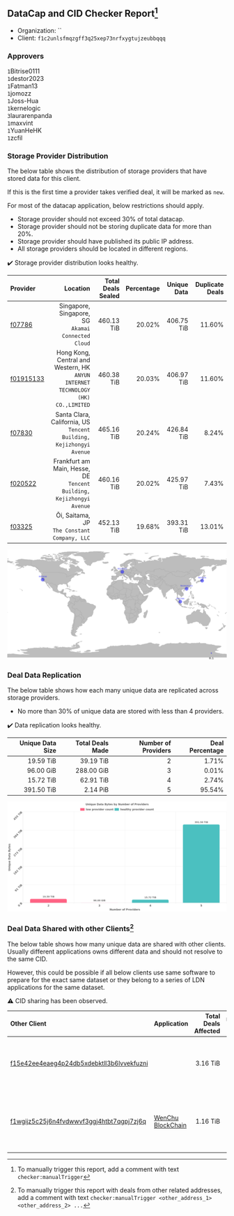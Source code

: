 ## DataCap and CID Checker Report[^1]
 - Organization: ``
 - Client: `f1c2unlsfmqzgff3q25xep73nrfxygtujzeubbqqq`
### Approvers
`1`Bitrise0111<br/>`1`destor2023<br/>`1`Fatman13<br/>`1`jomozz<br/>`1`Joss-Hua<br/>`1`kernelogic<br/>`3`laurarenpanda<br/>`1`maxvint<br/>`1`YuanHeHK<br/>`1`zcfil

### Storage Provider Distribution
The below table shows the distribution of storage providers that have stored data for this client.

If this is the first time a provider takes verified deal, it will be marked as `new`.

For most of the datacap application, below restrictions should apply.
 - Storage provider should not exceed 30% of total datacap.
 - Storage provider should not be storing duplicate data for more than 20%.
 - Storage provider should have published its public IP address.
 - All storage providers should be located in different regions.

✔️ Storage provider distribution looks healthy.

| Provider                                              |                                                                            Location | Total Deals Sealed | Percentage | Unique Data | Duplicate Deals |
| :---------------------------------------------------- | ----------------------------------------------------------------------------------: | -----------------: | ---------: | ----------: | --------------: |
| [f07786](https://filfox.info/en/address/f07786)       |                               Singapore, Singapore, SG<br/>`Akamai Connected Cloud` |         460.13 TiB |     20.02% |  406.75 TiB |          11.60% |
| [f01915133](https://filfox.info/en/address/f01915133) | Hong Kong, Central and Western, HK<br/>`ANYUN INTERNET TECHNOLOGY (HK) CO.,LIMITED` |         460.38 TiB |     20.03% |  406.97 TiB |          11.60% |
| [f07830](https://filfox.info/en/address/f07830)       |              Santa Clara, California, US<br/>`Tencent Building, Kejizhongyi Avenue` |         465.16 TiB |     20.24% |  426.84 TiB |           8.24% |
| [f020522](https://filfox.info/en/address/f020522)     |             Frankfurt am Main, Hesse, DE<br/>`Tencent Building, Kejizhongyi Avenue` |         460.16 TiB |     20.02% |  425.97 TiB |           7.43% |
| [f03325](https://filfox.info/en/address/f03325)       |                                     Ōi, Saitama, JP<br/>`The Constant Company, LLC` |         452.13 TiB |     19.68% |  393.31 TiB |          13.01% |

<img src="https://raw.githubusercontent.com/data-preservation-programs/filplus-checker-assets/main/filecoin-project/filecoin-plus-large-datasets/issues/1910/1689322764110.png"/>

### Deal Data Replication
The below table shows how each many unique data are replicated across storage providers.

- No more than 30% of unique data are stored with less than 4 providers.

✔️ Data replication looks healthy.

| Unique Data Size | Total Deals Made | Number of Providers | Deal Percentage |
| ---------------: | ---------------: | ------------------: | --------------: |
|        19.59 TiB |        39.19 TiB |                   2 |           1.71% |
|        96.00 GiB |       288.00 GiB |                   3 |           0.01% |
|        15.72 TiB |        62.91 TiB |                   4 |           2.74% |
|       391.50 TiB |         2.14 PiB |                   5 |          95.54% |

<img src="https://raw.githubusercontent.com/data-preservation-programs/filplus-checker-assets/main/filecoin-project/filecoin-plus-large-datasets/issues/1910/1689322765035.png"/>

### Deal Data Shared with other Clients[^3]
The below table shows how many unique data are shared with other clients.
Usually different applications owns different data and should not resolve to the same CID.

However, this could be possible if all below clients use same software to prepare for the exact same dataset or they belong to a series of LDN applications for the same dataset.

⚠️ CID sharing has been observed.

| Other Client                                                                                                          | Application                                                                                       | Total Deals Affected | Unique CIDs | Approvers                                                                                                                            |
| :-------------------------------------------------------------------------------------------------------------------- | :------------------------------------------------------------------------------------------------ | -------------------: | ----------: | :----------------------------------------------------------------------------------------------------------------------------------- |
| [f15e42ee4eaeg4p24db5xdebktll3b6lvvekfuzni](https://filfox.info/en/address/f15e42ee4eaeg4p24db5xdebktll3b6lvvekfuzni) | [](https://github.com/filecoin-project/filecoin-plus-large-datasets/issues/1907)                  |             3.16 TiB |         101 | `1`Fatman13<br/>`1`Joss-Hua<br/>`1`laurarenpanda<br/>`1`maxvint<br/>`1`Tom-OriginStorage<br/>`1`zcfil                                |
| [f1wgijz5c25j6n4fvdwwvf3ggj4htbt7qgpj7zj6q](https://filfox.info/en/address/f1wgijz5c25j6n4fvdwwvf3ggj4htbt7qgpj7zj6q) | [WenChu BlockChain](https://github.com/filecoin-project/filecoin-plus-large-datasets/issues/1213) |             1.16 TiB |          37 | `1`destor2023<br/>`1`Fatman13<br/>`1`Joss-Hua<br/>`1`kernelogic<br/>`1`laurarenpanda<br/>`1`liyunzhi-666<br/>`1`psh0691<br/>`2`zcfil |

[^1]: To manually trigger this report, add a comment with text `checker:manualTrigger`

[^2]: Deals from those addresses are combined into this report as they are specified with `checker:manualTrigger`

[^3]: To manually trigger this report with deals from other related addresses, add a comment with text `checker:manualTrigger <other_address_1> <other_address_2> ...`
